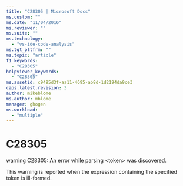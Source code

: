 ```yaml
---
title: "C28305 | Microsoft Docs"
ms.custom: ""
ms.date: "11/04/2016"
ms.reviewer: ""
ms.suite: ""
ms.technology: 
  - "vs-ide-code-analysis"
ms.tgt_pltfrm: ""
ms.topic: "article"
f1_keywords: 
  - "C28305"
helpviewer_keywords: 
  - "C28305"
ms.assetid: c9495d3f-aa11-4695-ab8d-1d2194da9ce3
caps.latest.revision: 3
author: mikeblome
ms.author: mblome
manager: ghogen
ms.workload: 
  - "multiple"
---
```

# C28305
warning C28305: An error while parsing \<token> was discovered.  
  
 This warning is reported when the expression containing the specified token is ill-formed.